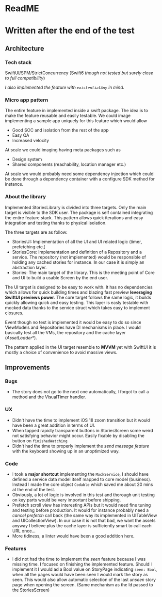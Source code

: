 # ReadME

# Written after the end of the test 

## Architecture 

### Tech stack

SwiftUI/SPM/StrictConcurrency (Swift6 *though not tested but surely close to full compatibility*)

*I also implemented the feature with `existentialAny` in mind.*

### Micro app pattern

The entire feature in implemented inside a swift package. The idea is to make the feature reusable and easily testable. We could image implementing a sample app uniquely for this feature which would allow 
- Good SOC and isolation from the rest of the app
- Easy QA
- Increased velocity 

At scale we could imaging having meta packages such as 
- Design system 
- Shared components (reachability, location manager etc.)

At scale we would probably need some dependency injection which could be done through a dependency container with a configure SDK method for instance. 

### About the library

Implemented StoriesLibrary is divided into three targets. Only the main target is visible to the SDK user. The package is self contained integrating the entire feature stack. 
This pattern allows quick iterations and easy integration and testing thanks to physical isolation.  

The three targets are as follow: 
- StoriesUI: Implementation of all the UI and UI related logic (timer, prefetching etc.)
- StoriesCore: Implementation and definition of a Repository and a service. The repository (not implemented) would be responsible of holding any cached stories for instance. In our case it is simply an abstraction layer.
- Stories: The main target of the library. This is the meeting point of Core and UI to build a usable Screen by the end user. 

The UI target is designed to be easy to work with. It has no dependencies which allows for quick building times and blazing fast preview **leveraging SwiftUI previews power**. 
The core target follows the same logic, it builds quickly allowing quick and easy testing. This layer is easly testable with mocked data thanks to the service struct which takes easy to implement closures.

Event though no test is implemented it would be easy to do so since ViewModels and Repositories have DI mechanisms in place. I would basically test all the VMs, the repository and the cache layer (*AssetLoader**).

The pattern applied in the UI target resemble to **MVVM** yet with SwiftUI it is mostly a choice of convenience to avoid massive views.  

## Improvements 

### Bugs
- The story does not go to the next one automatically, I forgot to call a method and the VisualTimer handler. 

### UX
- Didn't have the time to implement iOS 18 zoom transition but it would have been a great addition in terms of UI. 
- When tapped rapidly transparent buttons in StoriesScreen some weird not satisfying behavior might occur. Easily fixable by disabling the button on `finishedWatching`
- Didn't had the time to properly implement the *send message feature* with the keyboard showing up in an unoptimized way. 

### Code
- I took a **major shortcut** implementing the `MockService`, I should have defined a service data model itself mapped to core model (business). Instead I made the core object `Codable` which saved me about 20 mins at the end of the test.
- Obviously, a lot of logic is involved in this test and thorough unit testing on key parts would be very important before shipping. 
- Prefetch scroll view has interesting APIs but it would need fine tuning and testing before production. It would for instance probably need a *cancel prefetch* call back (the same way its implemented in UITableView and UICollectionView). In our case it is not that bad, we want the assets anyway I believe plus the cache layer is sufficiently smart to call each URL once... 
-  More tidiness, a linter would have been a good addition here.  

### Features

- I did not had the time to implement the *seen* feature because I was missing time. I focused on finishing the implemented feature. Should I implement it I would ad a Bool value on StoryPage indicating `seen: Bool`, when all the pages would have been seen I would mark the story as seen. This would also allow automatic selection of the last *unseen* story page when opening the screen. (Same mechanism as the Id passed to the StoriesScreen)
